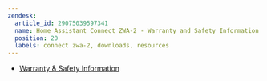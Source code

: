 ```yaml
---
zendesk:
  article_id: 29075039597341
  name: Home Assistant Connect ZWA-2 - Warranty and Safety Information
  position: 20
  labels: connect zwa-2, downloads, resources
---
```


- [Warranty & Safety Information](/static/docs/connect-zwa-2/)
